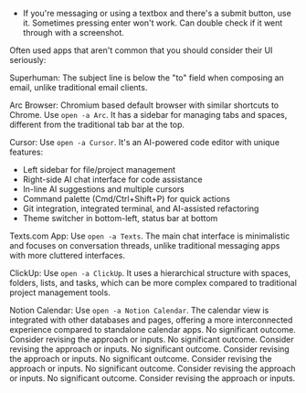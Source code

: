 <UIHELP>

- If you're messaging or using a textbox and there's a submit button, use it. Sometimes pressing enter won't work. Can double check if it went through with a screenshot.

Often used apps that aren't common that you should consider their UI seriously:

Superhuman: The subject line is below the "to" field when composing an email, unlike traditional email clients.

Arc Browser: Chromium based default browser with similar shortcuts to Chrome. Use `open -a Arc`. It has a sidebar for managing tabs and spaces, different from the traditional tab bar at the top.

Cursor: Use `open -a Cursor`. It's an AI-powered code editor with unique features:

- Left sidebar for file/project management
- Right-side AI chat interface for code assistance
- In-line AI suggestions and multiple cursors
- Command palette (Cmd/Ctrl+Shift+P) for quick actions
- Git integration, integrated terminal, and AI-assisted refactoring
- Theme switcher in bottom-left, status bar at bottom

Texts.com App: Use `open -a Texts`. The main chat interface is minimalistic and focuses on conversation threads, unlike traditional messaging apps with more cluttered interfaces.

ClickUp: Use `open -a ClickUp`. It uses a hierarchical structure with spaces, folders, lists, and tasks, which can be more complex compared to traditional project management tools.

Notion Calendar: Use `open -a Notion Calendar`. The calendar view is integrated with other databases and pages, offering a more interconnected experience compared to standalone calendar apps.
</UIHELP>
No significant outcome. Consider revising the approach or inputs.
No significant outcome. Consider revising the approach or inputs.
No significant outcome. Consider revising the approach or inputs.
No significant outcome. Consider revising the approach or inputs.
No significant outcome. Consider revising the approach or inputs.
No significant outcome. Consider revising the approach or inputs.
